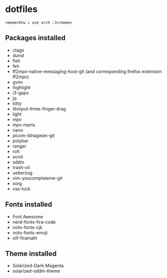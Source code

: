 # dotfiles
`<meme>btw i use arch :3</meme>`

## Packages installed
- ctags
- dunst
- fish
- feh
- ff2mpv-native-messaging-host-git (and corresponding firefox extension ff2mpv)
- gvim
- highlight
- i3-gaps
- jq
- kitty
- libinput-three-finger-drag
- light
- mpv
- mpv-mpris
- nano
- picom-ibhagwan-git
- polybar
- ranger
- rofi
- scrot
- sddm
- trash-cli
- ueberzug
- vim-youcompleteme-git
- xorg
- xss-lock

## Fonts installed
- Font Awesome
- nerd-fonts-fira-code
- noto-fonts-cjk
- noto-fonts-emoji
- otf-firamath

## Theme installed
- Solarized-Dark-Magenta
- solarized-sddm-theme
